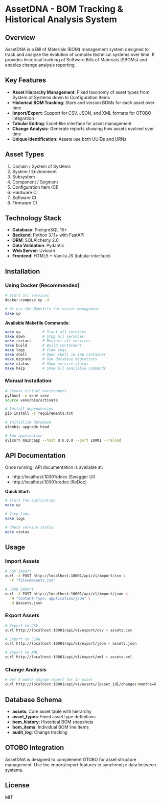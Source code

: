 # AssetDNA - BOM Tracking & Historical Analysis System

## Overview
AssetDNA is a Bill of Materials (BOM) management system designed to track and analyze the evolution of complex technical systems over time. It provides historical tracking of Software Bills of Materials (SBOMs) and enables change analysis reporting.

## Key Features
- **Asset Hierarchy Management**: Fixed taxonomy of asset types from System of Systems down to Configuration Items
- **Historical BOM Tracking**: Store and version BOMs for each asset over time
- **Import/Export**: Support for CSV, JSON, and XML formats for OTOBO integration
- **Tabular Editing**: Excel-like interface for asset management
- **Change Analysis**: Generate reports showing how assets evolved over time
- **Unique Identification**: Assets use both UUIDs and URNs

## Asset Types
1. Domain / System of Systems
2. System / Environment  
3. Subsystem
4. Component / Segment
5. Configuration Item (CI)
6. Hardware CI
7. Software CI
8. Firmware CI

## Technology Stack
- **Database**: PostgreSQL 15+
- **Backend**: Python 3.11+ with FastAPI
- **ORM**: SQLAlchemy 2.0
- **Data Validation**: Pydantic
- **Web Server**: Uvicorn
- **Frontend**: HTML5 + Vanilla JS (tabular interface)

## Installation

### Using Docker (Recommended)
```bash
# Start all services
docker-compose up -d

# Or use the Makefile for easier management
make up
```

**Available Makefile Commands:**
```bash
make up          # Start all services
make down        # Stop all services
make restart     # Restart all services
make build       # Build containers
make logs        # View logs
make shell       # Open shell in app container
make migrate     # Run database migrations
make status      # Show service status
make help        # Show all available commands
```

### Manual Installation
```bash
# Create virtual environment
python3 -m venv venv
source venv/bin/activate

# Install dependencies
pip install -r requirements.txt

# Initialize database
alembic upgrade head

# Run application
uvicorn main:app --host 0.0.0.0 --port 10001 --reload
```

## API Documentation
Once running, API documentation is available at:
- http://localhost:10001/docs (Swagger UI)
- http://localhost:10001/redoc (ReDoc)

**Quick Start:**
```bash
# Start the application
make up

# View logs
make logs

# Check service status
make status
```

## Usage

### Import Assets
```bash
# CSV Import
curl -X POST http://localhost:10001/api/v1/import/csv \
  -F "file=@assets.csv"

# JSON Import  
curl -X POST http://localhost:10001/api/v1/import/json \
  -H "Content-Type: application/json" \
  -d @assets.json
```

### Export Assets
```bash
# Export to CSV
curl http://localhost:10001/api/v1/export/csv > assets.csv

# Export to JSON
curl http://localhost:10001/api/v1/export/json > assets.json

# Export to XML
curl http://localhost:10001/api/v1/export/xml > assets.xml
```

### Change Analysis
```bash
# Get 6-month change report for an asset
curl http://localhost:10001/api/v1/assets/{asset_id}/changes?months=6
```

## Database Schema
- **assets**: Core asset table with hierarchy
- **asset_types**: Fixed asset type definitions
- **bom_history**: Historical BOM snapshots
- **bom_items**: Individual BOM line items
- **audit_log**: Change tracking

## OTOBO Integration
AssetDNA is designed to complement OTOBO for asset structure management. Use the import/export features to synchronize data between systems.

## License
MIT